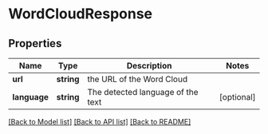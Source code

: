 # WordCloudResponse

## Properties
Name | Type | Description | Notes
------------ | ------------- | ------------- | -------------
**url** | **string** | the URL of the Word Cloud | 
**language** | **string** | The detected language of the text | [optional] 

[[Back to Model list]](../README.md#documentation-for-models) [[Back to API list]](../README.md#documentation-for-api-endpoints) [[Back to README]](../README.md)


